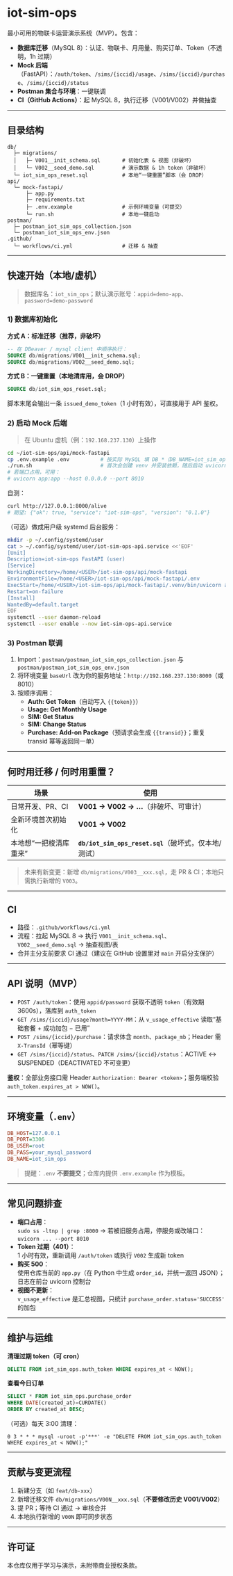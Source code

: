 # iot-sim-ops

最小可用的物联卡运营演示系统（MVP）。包含：
- **数据库迁移**（MySQL 8）：认证、物联卡、月用量、购买订单、Token（不透明，1h 过期）
- **Mock 后端**（FastAPI）：`/auth/token`、`/sims/{iccid}/usage`、`/sims/{iccid}/purchase`、`/sims/{iccid}/status`
- **Postman 集合与环境**：一键联调
- **CI（GitHub Actions）**：起 MySQL 8，执行迁移（V001/V002）并做抽查

---

## 目录结构

```
db/
  ├─ migrations/
  │   ├─ V001__init_schema.sql       # 初始化表 & 视图（非破坏）
  │   └─ V002__seed_demo.sql         # 演示数据 & 1h token（非破坏）
  └─ iot_sim_ops_reset.sql           # 本地“一键重置”脚本（会 DROP）
api/
  └─ mock-fastapi/
      ├─ app.py
      ├─ requirements.txt
      ├─ .env.example                # 示例环境变量（可提交）
      └─ run.sh                      # 本地一键启动
postman/
  ├─ postman_iot_sim_ops_collection.json
  └─ postman_iot_sim_ops_env.json
.github/
  └─ workflows/ci.yml                # 迁移 & 抽查
```

---

## 快速开始（本地/虚机）

> 数据库名：`iot_sim_ops`；默认演示账号：`appid=demo-app`、`password=demo-password`

### 1) 数据库初始化

**方式 A：标准迁移（推荐，非破坏）**
```sql
-- 在 DBeaver / mysql client 中顺序执行：
SOURCE db/migrations/V001__init_schema.sql;
SOURCE db/migrations/V002__seed_demo.sql;
```

**方式 B：一键重置（本地清库用，会 DROP）**
```sql
SOURCE db/iot_sim_ops_reset.sql;
```

脚本末尾会输出一条 `issued_demo_token`（1 小时有效），可直接用于 API 鉴权。

### 2) 启动 Mock 后端

> 在 Ubuntu 虚机（例：`192.168.237.130`）上操作

```bash
cd ~/iot-sim-ops/api/mock-fastapi
cp .env.example .env          # 按实际 MySQL 填 DB_*（DB_NAME=iot_sim_ops）
./run.sh                      # 首次会创建 venv 并安装依赖，随后启动 uvicorn:8000
# 若端口占用，可用：
# uvicorn app:app --host 0.0.0.0 --port 8010
```

自测：
```bash
curl http://127.0.0.1:8000/alive
# 期望: {"ok": true, "service": "iot-sim-ops", "version": "0.1.0"}
```

（可选）做成用户级 systemd 后台服务：
```bash
mkdir -p ~/.config/systemd/user
cat > ~/.config/systemd/user/iot-sim-ops-api.service <<'EOF'
[Unit]
Description=iot-sim-ops FastAPI (user)
[Service]
WorkingDirectory=/home/<USER>/iot-sim-ops/api/mock-fastapi
EnvironmentFile=/home/<USER>/iot-sim-ops/api/mock-fastapi/.env
ExecStart=/home/<USER>/iot-sim-ops/api/mock-fastapi/.venv/bin/uvicorn app:app --host 0.0.0.0 --port 8000
Restart=on-failure
[Install]
WantedBy=default.target
EOF
systemctl --user daemon-reload
systemctl --user enable --now iot-sim-ops-api.service
```

### 3) Postman 联调

1. Import：`postman/postman_iot_sim_ops_collection.json` 与 `postman/postman_iot_sim_ops_env.json`  
2. 将环境变量 `baseUrl` 改为你的服务地址：`http://192.168.237.130:8000`（或 8010）  
3. 按顺序调用：
   - **Auth: Get Token**（自动写入 `{{token}}`）
   - **Usage: Get Monthly Usage**
   - **SIM: Get Status**
   - **SIM: Change Status**
   - **Purchase: Add-on Package**（预请求会生成 `{{transid}}`；重复 transid 幂等返回同一单）

---

## 何时用迁移 / 何时用重置？

| 场景 | 使用 |
| --- | --- |
| 日常开发、PR、CI | **V001 → V002 → …**（非破坏、可审计） |
| 全新环境首次初始化 | **V001 → V002** |
| 本地想“一把梭清库重来” | **`db/iot_sim_ops_reset.sql`**（破坏式，仅本地/测试） |

> 未来有新变更：新增 `db/migrations/V003__xxx.sql`，走 PR & CI；本地只需执行新增的 `V003`。

---

## CI

- 路径：`.github/workflows/ci.yml`  
- 流程：拉起 MySQL 8 → 执行 `V001__init_schema.sql`、`V002__seed_demo.sql` → 抽查视图/表  
- 合并主分支前要求 CI 通过（建议在 GitHub 设置里对 `main` 开启分支保护）

---

## API 说明（MVP）

- `POST /auth/token`：使用 `appid/password` 获取不透明 `token`（有效期 3600s），落库到 `auth_token`  
- `GET /sims/{iccid}/usage?month=YYYY-MM`：从 `v_usage_effective` 读取“基础套餐 + 成功加包 − 已用”  
- `POST /sims/{iccid}/purchase`：请求体含 `month`、`package_mb`；Header 需 `X-TransId`（幂等键）  
- `GET /sims/{iccid}/status`、`PATCH /sims/{iccid}/status`：ACTIVE ↔ SUSPENDED（DEACTIVATED 不可变更）

**鉴权**：全部业务接口需 Header `Authorization: Bearer <token>`；服务端校验 `auth_token.expires_at > NOW()`。

---

## 环境变量（`.env`）

```ini
DB_HOST=127.0.0.1
DB_PORT=3306
DB_USER=root
DB_PASS=your_mysql_password
DB_NAME=iot_sim_ops
```

> 提醒：`.env` **不要提交**；仓库内提供 `.env.example` 作为模板。

---

## 常见问题排查

- **端口占用**：  
  `sudo ss -ltnp | grep :8000` → 若被旧服务占用，停服务或改端口：`uvicorn ... --port 8010`
- **Token 过期（401）**：  
  1 小时有效，重新调用 `/auth/token` 或执行 `V002` 生成新 token
- **购买 500**：  
  使用仓库当前的 `app.py`（在 Python 中生成 `order_id`，并统一返回 JSON）；日志在前台 uvicorn 控制台
- **视图不更新**：  
  `v_usage_effective` 是汇总视图，只统计 `purchase_order.status='SUCCESS'` 的加包

---

## 维护与运维

**清理过期 token（可 cron）**
```sql
DELETE FROM iot_sim_ops.auth_token WHERE expires_at < NOW();
```

**查看今日订单**
```sql
SELECT * FROM iot_sim_ops.purchase_order
WHERE DATE(created_at)=CURDATE()
ORDER BY created_at DESC;
```

（可选）每天 3:00 清理：
```cron
0 3 * * * mysql -uroot -p'***' -e "DELETE FROM iot_sim_ops.auth_token WHERE expires_at < NOW();"
```

---

## 贡献与变更流程

1. 新建分支（如 `feat/db-xxx`）  
2. 新增迁移文件 `db/migrations/V00N__xxx.sql`（**不要修改历史 V001/V002**）  
3. 提 PR；等待 CI 通过 → 审核合并  
4. 本地执行新增的 `V00N` 即可同步状态

---

## 许可证

本仓库仅用于学习与演示，未附带商业授权条款。
